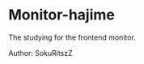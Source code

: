<!--
 * @Author: Do not edit
 * @Date: 2022-08-07 22:16:28
 * @LastEditors: Do not edit
 * @LastEditTime: 2022-08-07 22:17:00
-->
# Monitor-hajime

The studying for the frontend monitor.

Author: SokuRitszZ